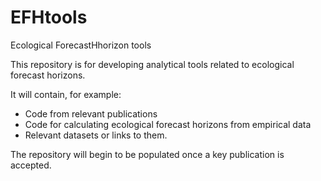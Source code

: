 EFHtools
========

Ecological ForecastHhorizon tools

This repository is for developing analytical tools related to ecological forecast horizons.

It will contain, for example:
- Code from relevant publications
- Code for calculating ecological forecast horizons from empirical data
- Relevant datasets or links to them.

The repository will begin to be populated once a key publication is accepted.
